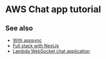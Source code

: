 # AWS Chat app tutorial

## See also

- [With appsync](https://aws.amazon.com/blogs/mobile/building-a-serverless-real-time-chat-application-with-aws-appsync/)
- [Full stack with NextJs](https://aws.amazon.com/blogs/mobile/building-a-full-stack-chat-application-with-aws-and-nextjs/)
- [Lambda WebSocket chat application](https://docs.aws.amazon.com/apigateway/latest/developerguide/websocket-api-chat-app.html)